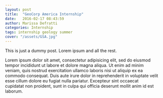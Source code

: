 ```yaml
---
layout: post
title:  "GeoCorp America Internship"
date:   2016-02-17 08:43:59
author: Marissa Defratti
categories: Internship
tags: internship geology summer
cover: "/assets/GSA.jpg"
---
```


This is just a dummy post. Lorem ipsum and all the rest.

Lorem ipsum dolor sit amet, consectetur adipisicing elit, sed do eiusmod
tempor incididunt ut labore et dolore magna aliqua. Ut enim ad minim veniam,
quis nostrud exercitation ullamco laboris nisi ut aliquip ex ea commodo
consequat. Duis aute irure dolor in reprehenderit in voluptate velit esse
cillum dolore eu fugiat nulla pariatur. Excepteur sint occaecat cupidatat non
proident, sunt in culpa qui officia deserunt mollit anim id est laborum.





[GSA]:http://rock.geosociety.org/g_corps/index.htm
